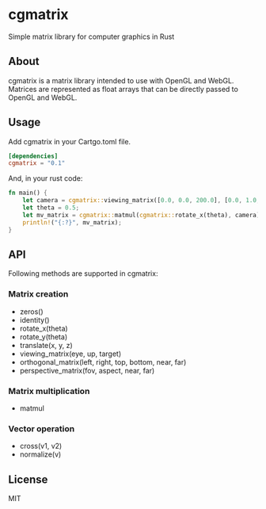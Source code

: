 # cgmatrix

Simple matrix library for computer graphics in Rust


## About

cgmatrix is a matrix library intended to use with OpenGL and WebGL.
Matrices are represented as float arrays that can be directly passed to OpenGL and WebGL.

## Usage

Add cgmatrix in your Cartgo.toml file.

```toml
[dependencies]
cgmatrix = "0.1"
```

And, in your rust code:

```rust
fn main() {
    let camera = cgmatrix::viewing_matrix([0.0, 0.0, 200.0], [0.0, 1.0, 0.0], [0.0, 0.0, 0.0]);
    let theta = 0.5;
    let mv_matrix = cgmatrix::matmul(cgmatrix::rotate_x(theta), camera);
    println!("{:?}", mv_matrix);
}
```

## API

Following methods are supported in cgmatrix:

### Matrix creation

* zeros()
* identity()
* rotate_x(theta)
* rotate_y(theta)
* translate(x, y, z)
* viewing_matrix(eye, up, target)
* orthogonal_matrix(left, right, top, bottom, near, far)
* perspective_matrix(fov, aspect, near, far)

### Matrix multiplication

* matmul

### Vector operation

* cross(v1, v2)
* normalize(v)

## License

MIT
